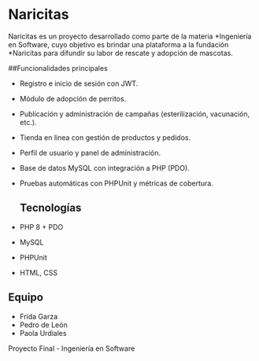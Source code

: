 # Naricitas

Naricitas es un proyecto desarrollado como parte de la materia *Ingeniería en Software, cuyo objetivo es brindar una plataforma a la fundación *Naricitas para difundir su labor de rescate y adopción de mascotas.

##Funcionalidades principales
- Registro e inicio de sesión con JWT.  
- Módulo de adopción de perritos.  
- Publicación y administración de campañas (esterilización, vacunación, etc.).  
- Tienda en línea con gestión de productos y pedidos.  
- Perfil de usuario y panel de administración.  
- Base de datos MySQL con integración a PHP (PDO).  
- Pruebas automáticas con PHPUnit y métricas de cobertura.

  ##  Tecnologías
- PHP 8 + PDO  
- MySQL  
- PHPUnit  
- HTML, CSS  

##  Equipo
- Frida Garza  
- Pedro de León  
- Paola Urdiales  

Proyecto Final - Ingeniería en Software 

